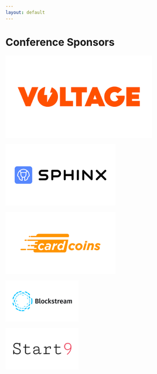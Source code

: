 ```yaml
---
layout: default
---
```




# Conference Sponsors


<a href="https://voltage.cloud/"><img width="400" src="assets/img/sponsors/voltage-logo.png"></a>

<a href="http://sphinx.chat/"><img width="300" src="assets/img/sponsors/sphinx-logo.png"></a>

<a href="https://www.cardcoins.co/"><img width="300" src="assets/img/sponsors/cardcoins-logo.png"></a>

<a href="https://blockstream.com/"><img width="200" src="assets/img/sponsors/blockstream-logo.png"></a>

<a href="https://start9.com//"><img width="200" src="assets/img/sponsors/start-9-logo.png"></a>

